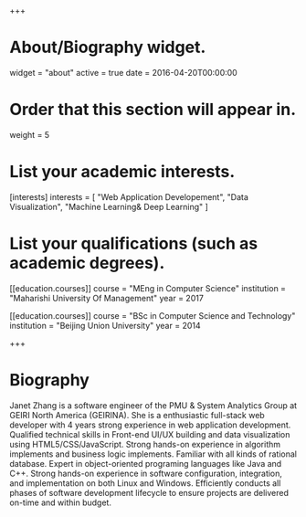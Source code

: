 +++
# About/Biography widget.
widget = "about"
active = true
date = 2016-04-20T00:00:00

# Order that this section will appear in.
weight = 5

# List your academic interests.
[interests]
  interests = [
    "Web Application Developement",
    "Data Visualization",
    "Machine Learning& Deep Learning"
  ]

# List your qualifications (such as academic degrees).

[[education.courses]]
  course = "MEng in Computer Science"
  institution = "Maharishi University Of Management"
  year = 2017

[[education.courses]]
  course = "BSc in Computer Science and Technology"
  institution = "Beijing Union University"
  year = 2014
 
+++

# Biography


Janet Zhang is a software engineer of the PMU & System Analytics Group at GEIRI North America (GEIRINA). She is a enthusiastic full-stack web developer with 4 years strong experience in web application development. Qualified technical skills in Front-end UI/UX building and data visualization using HTML5/CSS/JavaScript. Strong hands-on experience in algorithm implements and business logic implements. Familiar with all kinds of rational database. Expert in object-oriented programing languages like Java and C++. Strong hands-on experience in software configuration, integration, and implementation on both Linux and Windows. Efficiently conducts all phases of software development lifecycle to ensure projects are delivered on-time and within budget. 
